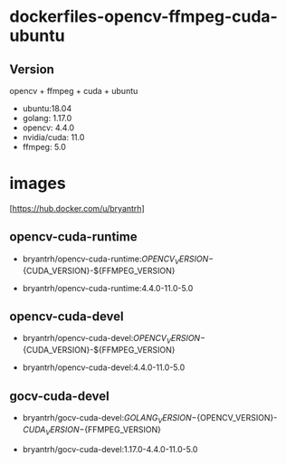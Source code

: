 # dockerfiles-opencv-ffmpeg-cuda-ubuntu
## Version
opencv + ffmpeg + cuda + ubuntu 

+ ubuntu:18.04
+ golang: 1.17.0
+ opencv: 4.4.0
+ nvidia/cuda: 11.0
+ ffmpeg: 5.0

# images
[https://hub.docker.com/u/bryantrh]

## opencv-cuda-runtime

+ bryantrh/opencv-cuda-runtime:${OPENCV_VERSION}-${CUDA_VERSION}-${FFMPEG_VERSION}

+ bryantrh/opencv-cuda-runtime:4.4.0-11.0-5.0

## opencv-cuda-devel
+ bryantrh/opencv-cuda-devel:${OPENCV_VERSION}-${CUDA_VERSION}-${FFMPEG_VERSION}
  
+ bryantrh/opencv-cuda-devel:4.4.0-11.0-5.0

## gocv-cuda-devel
+ bryantrh/gocv-cuda-devel:${GOLANG_VERSION}-${OPENCV_VERSION}-${CUDA_VERSION}-${FFMPEG_VERSION}
  
+ bryantrh/gocv-cuda-devel:1.17.0-4.4.0-11.0-5.0
